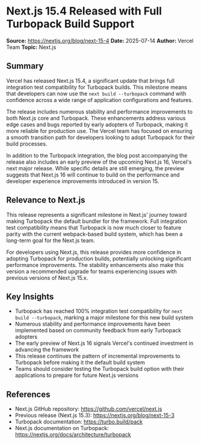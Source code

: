 # Next.js 15.4 Released with Full Turbopack Build Support

**Source:** https://nextjs.org/blog/next-15-4
**Date:** 2025-07-14
**Author:** Vercel Team
**Topic:** Next.js

## Summary

Vercel has released Next.js 15.4, a significant update that brings full integration test compatibility for Turbopack builds. This milestone means that developers can now use the `next build --turbopack` command with confidence across a wide range of application configurations and features.

The release includes numerous stability and performance improvements to both Next.js core and Turbopack. These enhancements address various edge cases and bugs reported by early adopters of Turbopack, making it more reliable for production use. The Vercel team has focused on ensuring a smooth transition path for developers looking to adopt Turbopack for their build processes.

In addition to the Turbopack integration, the blog post accompanying the release also includes an early preview of the upcoming Next.js 16, Vercel's next major release. While specific details are still emerging, the preview suggests that Next.js 16 will continue to build on the performance and developer experience improvements introduced in version 15.

## Relevance to Next.js

This release represents a significant milestone in Next.js' journey toward making Turbopack the default bundler for the framework. Full integration test compatibility means that Turbopack is now much closer to feature parity with the current webpack-based build system, which has been a long-term goal for the Next.js team.

For developers using Next.js, this release provides more confidence in adopting Turbopack for production builds, potentially unlocking significant performance improvements. The stability enhancements also make this version a recommended upgrade for teams experiencing issues with previous versions of Next.js 15.x.

## Key Insights

- Turbopack has reached 100% integration test compatibility for `next build --turbopack`, marking a major milestone for this new build system
- Numerous stability and performance improvements have been implemented based on community feedback from early Turbopack adopters
- The early preview of Next.js 16 signals Vercel's continued investment in advancing the framework
- This release continues the pattern of incremental improvements to Turbopack before making it the default build system
- Teams should consider testing the Turbopack build option with their applications to prepare for future Next.js versions

## References

- Next.js GitHub repository: https://github.com/vercel/next.js
- Previous release (Next.js 15.3): https://nextjs.org/blog/next-15-3
- Turbopack documentation: https://turbo.build/pack
- Next.js documentation on Turbopack: https://nextjs.org/docs/architecture/turbopack